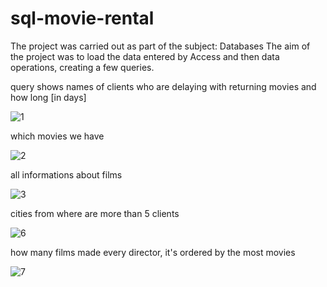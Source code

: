 # sql-movie-rental
The project was carried out as part of the subject: Databases
The aim of the project was to load the data entered by Access and then data operations, creating a few queries.

query shows names of clients who are delaying with returning movies and how long [in days]


![1](https://user-images.githubusercontent.com/44522588/162576484-178899bf-ee48-4c40-9c4a-f6b04c326fc2.png)


which movies we have


![2](https://user-images.githubusercontent.com/44522588/162576518-3cec67e5-b286-47d7-ae64-8b497cd46aa4.png)


all informations about films


![3](https://user-images.githubusercontent.com/44522588/162576596-862374b2-00f0-49ff-bb9a-0d546299f03c.png)


cities from where are more than 5 clients


![6](https://user-images.githubusercontent.com/44522588/162576617-efec1e49-85e6-480a-b10f-931704c3a59e.png)


how many films made every director, it's ordered by the most movies


![7](https://user-images.githubusercontent.com/44522588/162576647-f5a999b3-2bef-4423-8e07-1082c11cb0da.png)
